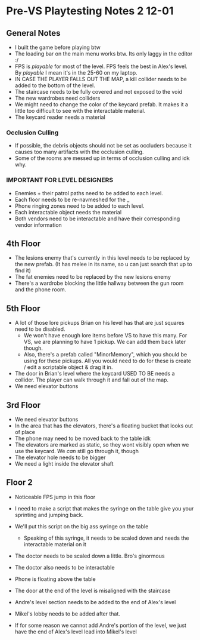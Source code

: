 # Pre-VS Playtesting Notes 2 12-01

## General Notes
- I built the game before playing btw
- The loading bar on the main menu works btw. Its only laggy in the editor :/
- FPS is *playable* for most of the level. FPS feels the best in Alex's level. By *playable* I mean it's in the 25-60 on my laptop.
- IN CASE THE PLAYER FALLS OUT THE MAP, a kill collider needs to be added to the bottom of the level.
- The staircase needs to be fully covered and not exposed to the void
- The new wardrobes need colliders
- We might need to change the color of the keycard prefab. It makes it a little too difficult to see with the interactable material.
- The keycard reader needs a material
### Occlusion Culling
- If possible, the debris objects should not be set as occluders because it causes too many artifacts with the occlusion culling.
- Some of the rooms are messed up in terms of occlusion culling and idk why.

### IMPORTANT FOR LEVEL DESIGNERS
- Enemies + their patrol paths need to be added to each level.
- Each floor needs to be re-navmeshed for the _
- Phone ringing zones need to be added to each level.
- Each interactable object needs the material
- Both vendors need to be interactable and have their corresponding vendor information

## 4th Floor
- The lesions enemy that's currently in this level needs to be replaced by the new prefab. (It has melee in its name, so u can just search that up to find it)
- The fat enemies need to be replaced by the new lesions enemy
- There's a wardrobe blocking the little hallway between the gun room and the phone room. 

## 5th Floor
- A lot of those lore pickups Brian on his level has that are just squares need to be disabled. 
	- We won't have enough lore items before VS to have this many. For VS, we are planning to have 1 pickup. We can add them back later though. 
	- Also, there's a prefab called "MinorMemory", which you should be using for these pickups. All you would need to do for these is create / edit a scriptable object & drag it in.
- The door in Brian's level where the keycard USED TO BE needs a collider. The player can walk through it and fall out of the map.
- We need elevator buttons

## 3rd Floor
- We need elevator buttons
- In the area that has the elevators, there's a floating bucket that looks out of place
- The phone may need to be moved back to the table idk
- The elevators are marked as static, so they wont visibly open when we use the keycard. We *can* still go through it, though
- The elevator hole needs to be bigger 
- We need a light inside the elevator shaft

## Floor 2
- Noticeable FPS jump in this floor
- I need to make a script that makes the syringe on the table give you your sprinting and jumping back.
- We'll put this script on the big ass syringe on the table
	- Speaking of this syringe, it needs to be scaled down and needs the interactable material on it
- The doctor needs to be scaled down a little. Bro's ginormous
- The doctor also needs to be interactable
- Phone is floating above the table
- The door at the end of the level is misaligned with the staircase

- Andre's level section needs to be added to the end of Alex's level
- Mikel's lobby needs to be added after that.
- If for some reason we cannot add Andre's portion of the level, we just have the end of Alex's level lead into Mikel's level
